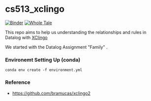 # cs513_xclingo

[![Binder](https://mybinder.org/badge_logo.svg)](https://mybinder.org/v2/gh/yilinxia/cs513_xclingo/HEAD)
[![Whole Tale](https://img.shields.io/badge/Run%20in-Whole%20Tale-blue)](https://dashboard.wholetale.org/mine?asTale=true&uri=https%3A%2F%2Fgithub.com%2FCIRSS%2Fcs513_xclingo&git=true&name=CS513%20xclingo%20Example&environment=JupyterLab)

This repo aims to help us understanding the relationships and rules in Datalog with [XClingo](https://github.com/bramucas/xclingo2)   

We started with the Datalog Assignment "Family" .

### **Environemt Setting Up (conda)**
```
conda env create -f environment.yml
```

### **Reference**
- https://github.com/bramucas/xclingo2
